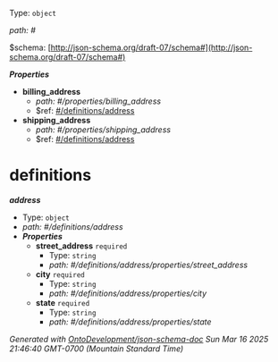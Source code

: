 Type: `object`

*path: #*

&#36;schema: [http://json-schema.org/draft-07/schema#](http://json-schema.org/draft-07/schema#)

***Properties***

 - <b id="propertiesbilling-address">billing_address</b>
	 - <i id="propertiesbilling-address">path: #/properties/billing_address</i>
	 - &#36;ref: [#/definitions/address](#/definitions/address)
 - <b id="propertiesshipping-address">shipping_address</b>
	 - <i id="propertiesshipping-address">path: #/properties/shipping_address</i>
	 - &#36;ref: [#/definitions/address](#/definitions/address)
# definitions

***address***

 - Type: `object`
 - <i id="definitionsaddress">path: #/definitions/address</i>
 - ***Properties***
	 - <b id="definitionsaddresspropertiesstreet-address">street_address</b> `required`
		 - Type: `string`
		 - <i id="definitionsaddresspropertiesstreet-address">path: #/definitions/address/properties/street_address</i>
	 - <b id="definitionsaddresspropertiescity">city</b> `required`
		 - Type: `string`
		 - <i id="definitionsaddresspropertiescity">path: #/definitions/address/properties/city</i>
	 - <b id="definitionsaddresspropertiesstate">state</b> `required`
		 - Type: `string`
		 - <i id="definitionsaddresspropertiesstate">path: #/definitions/address/properties/state</i>

*Generated with [OntoDevelopment/json-schema-doc](https://github.com/OntoDevelopment/json-schema-doc)* _Sun Mar 16 2025 21:46:40 GMT-0700 (Mountain Standard Time)_